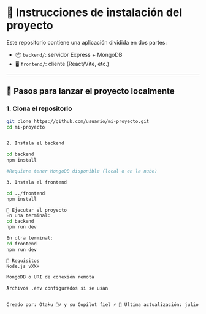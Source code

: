 # 🧰 Instrucciones de instalación del proyecto

Este repositorio contiene una aplicación dividida en dos partes:

- 📦 `backend/`: servidor Express + MongoDB
- 🖥️ `frontend/`: cliente (React/Vite, etc.)

---

## 🚀 Pasos para lanzar el proyecto localmente

### 1. Clona el repositorio

```bash
git clone https://github.com/usuario/mi-proyecto.git
cd mi-proyecto


2. Instala el backend 

cd backend
npm install

#Requiere tener MongoDB disponible (local o en la nube)

3. Instala el frontend

cd ../frontend
npm install

🏃 Ejecutar el proyecto
En una terminal:
cd backend
npm run dev

En otra terminal:
cd frontend
npm run dev

🧠 Requisitos
Node.js vXX+

MongoDB o URI de conexión remota

Archivos .env configurados si se usan


Creado por: Otaku 🧙‍♂️ y su Copilot fiel ⚡ 📅 Última actualización: julio de 2025
